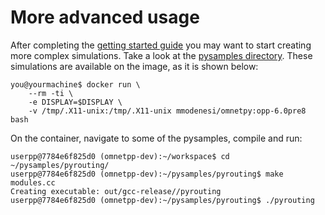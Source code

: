 # More advanced usage

After completing the [getting started guide](../getstarted) you may want to start creating more
complex simulations. Take a look at the [pysamples directory](../pysamples). These simulations are
available on the image, as it is shown below:


```
you@yourmachine$ docker run \
    --rm -ti \
    -e DISPLAY=$DISPLAY \
    -v /tmp/.X11-unix:/tmp/.X11-unix mmodenesi/omnetpy:opp-6.0pre8 bash
```

On the container, navigate to some of the pysamples, compile and run:

```
userpp@7784e6f825d0 (omnetpp-dev):~/workspace$ cd ~/pysamples/pyrouting/
userpp@7784e6f825d0 (omnetpp-dev):~/pysamples/pyrouting$ make
modules.cc
Creating executable: out/gcc-release//pyrouting
userpp@7784e6f825d0 (omnetpp-dev):~/pysamples/pyrouting$ ./pyrouting
```
